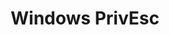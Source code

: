 ---
title: "Windows PrivEsc"
menu:
  sidebar:
    name: Windows PrivEsc
    identifier: windows_privesc
    parent: privilege_escalation
    weight: 10
draft: false
---